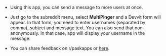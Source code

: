 * Using this app, you can send a message to more users at once.

* Just go to the subreddit menu, select **MultiPinger** and a Devvit form will appear. In that form, you need to enter usernames (separated by comma), subject and message text. You can also send that non-anonymously. In that case, app will display your username in the message.

* You can share feedback on r/paskapps or [here](https://reddit.com/message/compose?to=/r/paskapps&subject=MultiPinger&message=Text%3A%20).